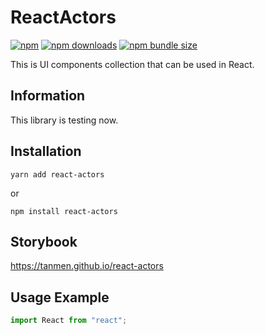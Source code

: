 # ReactActors
[![npm](https://img.shields.io/npm/v/react-actors)](https://www.npmjs.com/package/react-hook-form)
[![npm downloads](https://img.shields.io/npm/dt/react-actors)](https://www.npmjs.com/package/react-hook-form)
[![npm bundle size](https://img.shields.io/bundlephobia/min/react-actors)](https://www.npmjs.com/package/react-hook-form)

This is UI components collection that can be used in React.

## Information
This library is testing now.

## Installation
```
yarn add react-actors
```
or
```
npm install react-actors
```

## Storybook
https://tanmen.github.io/react-actors

## Usage Example
```typescript jsx
import React from "react";
```


